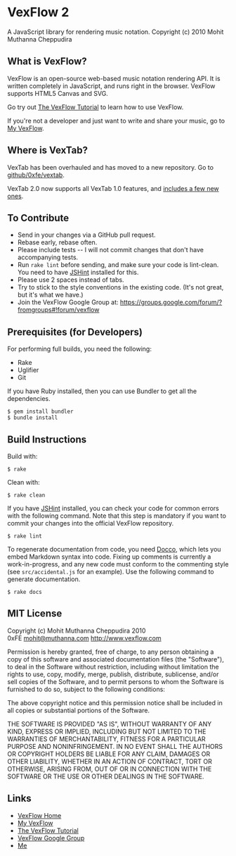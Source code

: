 # VexFlow 2

A JavaScript library for rendering music notation.
Copyright (c) 2010 Mohit Muthanna Cheppudira

## What is VexFlow?

VexFlow is an open-source web-based music notation rendering API. It is written
completely in JavaScript, and runs right in the browser. VexFlow supports HTML5
Canvas and SVG.

Go try out [The VexFlow Tutorial](http://vexflow.com/docs/tutorial.html) to
learn how to use VexFlow.

If you're not a developer and just want to write and share your music, go to
[My VexFlow](http://my.vexflow.com).

## Where is VexTab?

VexTab has been overhauled and has moved to a new repository. Go
to [github/0xfe/vextab](http://github.com/0xfe/vextab).

VexTab 2.0 now supports all VexTab 1.0 features, and
[includes a few new ones](http://my.vexflow.com/articles/53?source=enabled).

## To Contribute

* Send in your changes via a GitHub pull request.
* Rebase early, rebase often.
* Please include tests -- I will not commit changes that don't have
  accompanying tests.
* Run `rake lint` before sending, and make sure your code is lint-clean. You
  need to have [JSHint](http://jshint.com) installed for this.
* Please use 2 spaces instead of tabs.
* Try to stick to the style conventions in the existing code. (It's not great,
  but it's what we have.)
* Join the VexFlow Google Group at:
  https://groups.google.com/forum/?fromgroups#!forum/vexflow

## Prerequisites (for Developers)

For performing full builds, you need the following:

* Rake
* Uglifier
* Git

If you have Ruby installed, then you can use Bundler to get all the
dependencies.

    $ gem install bundler
    $ bundle install

## Build Instructions

Build with:

    $ rake

Clean with:

    $ rake clean

If you have [JSHint](http://jshint.com) installed, you can check your code for
common errors with the following command. Note that this step is mandatory if
you want to commit your changes into the official VexFlow repository.

    $ rake lint

To regenerate documentation from code, you need [Docco](http://jashkenas.github.io/docco/), which lets you embed Markdown syntax into code. Fixing up comments is currently a work-in-progress, and any new code must conform to the commenting style (see `src/accidental.js` for an example). Use the following command to generate documentation.

    $ rake docs

## MIT License

Copyright (c) Mohit Muthanna Cheppudira 2010 <br/>
0xFE <mohit@muthanna.com> http://www.vexflow.com

Permission is hereby granted, free of charge, to any person obtaining a copy
of this software and associated documentation files (the "Software"), to deal
in the Software without restriction, including without limitation the rights
to use, copy, modify, merge, publish, distribute, sublicense, and/or sell
copies of the Software, and to permit persons to whom the Software is
furnished to do so, subject to the following conditions:

The above copyright notice and this permission notice shall be included in
all copies or substantial portions of the Software.

THE SOFTWARE IS PROVIDED "AS IS", WITHOUT WARRANTY OF ANY KIND, EXPRESS OR
IMPLIED, INCLUDING BUT NOT LIMITED TO THE WARRANTIES OF MERCHANTABILITY,
FITNESS FOR A PARTICULAR PURPOSE AND NONINFRINGEMENT. IN NO EVENT SHALL THE
AUTHORS OR COPYRIGHT HOLDERS BE LIABLE FOR ANY CLAIM, DAMAGES OR OTHER
LIABILITY, WHETHER IN AN ACTION OF CONTRACT, TORT OR OTHERWISE, ARISING FROM,
OUT OF OR IN CONNECTION WITH THE SOFTWARE OR THE USE OR OTHER DEALINGS IN
THE SOFTWARE.

## Links

* [VexFlow Home](http://vexflow.com)
* [My VexFlow](http://my.vexflow.com)
* [The VexFlow Tutorial](http://vexflow.com/docs/tutorial.html)
* [VexFlow Google Group](https://groups.google.com/forum/?fromgroups#!forum/vexflow)
* [Me](http://0xfe.muthanna.com)
